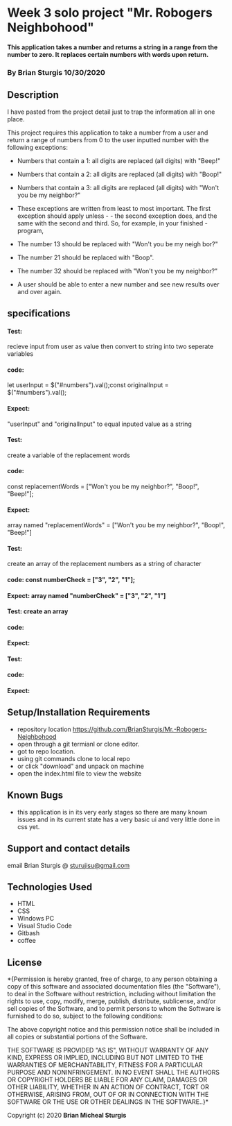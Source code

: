 # Week 3 solo project "Mr. Robogers Neighbohood" 

#### This application takes a number and returns a string in a range from the number to zero.  It replaces certain numbers with words upon return. 

### By Brian Sturgis   10/30/2020


## Description


I have pasted from the project detail just to trap the information all in one place.

This project requires this application to take a number from a user and return a range of numbers from 0 to the user inputted number with the following exceptions:

- Numbers that contain a 1: all digits are replaced (all digits) with "Beep!"
- Numbers that contain a 2: all digits are replaced (all digits) with "Boop!"
- Numbers that contain a 3: all digits are replaced (all digits) with "Won't you be my neighbor?"
- These exceptions are written from least to most important. The first exception should apply unless - - the second exception does, and the same with the second and third. So, for example, in your finished - program,

- The number 13 should be replaced with "Won't you be my neigh bor?"
- The number 21 should be replaced with "Boop".
- The number 32 should be replaced with "Won't you be my neighbor?"

- A user should be able to enter a new number and see new results over and over again.

## specifications

#### Test:  
recieve input from user as value then convert to string into two seperate variables
#### code:  
let userInput = $("#numbers").val();const originalInput = $("#numbers").val();
#### Expect:  
"userInput" and "originalInput" to equal inputed value as a string

#### Test:  
create a variable of the replacement words
#### code:   
const replacementWords = ["Won't you be my neighbor?", "Boop!", "Beep!"];
#### Expect:  
array named "replacementWords" = ["Won't you be my neighbor?", "Boop!", "Beep!"]

#### Test:  
create an array of the replacement numbers as a string of character
#### code:  const numberCheck = ["3", "2", "1"];
#### Expect:   array named "numberCheck" = ["3", "2", "1"]

#### Test: create an array
#### code:
#### Expect:

#### Test:
#### code:
#### Expect:




## Setup/Installation Requirements
- repository location https://github.com/BrianSturgis/Mr.-Robogers-Neighbohood
- open through a git termianl or clone editor.
- got to repo location.
- using git commands clone to local repo
- or click "download" and unpack on machine
- open the index.html file to view the website

## Known Bugs
- this application is in its very early stages so there are many known issues and in its current state has a very basic ui and very little done in css yet.


## Support and contact details
email Brian Sturgis @ <sturujisu@gmail.com>

## Technologies Used
- HTML
- CSS
- Windows PC
- Visual Studio Code
- Gitbash
- coffee


## License
*{Permission is hereby granted, free of charge, to any person obtaining a copy of this software and associated documentation files (the "Software"), to deal in the Software without restriction, including without limitation the rights to use, copy, modify, merge, publish, distribute, sublicense, and/or sell copies of the Software, and to permit persons to whom the Software is furnished to do so, subject to the following conditions:

The above copyright notice and this permission notice shall be included in all copies or substantial portions of the Software.

THE SOFTWARE IS PROVIDED "AS IS", WITHOUT WARRANTY OF ANY KIND, EXPRESS OR IMPLIED, INCLUDING BUT NOT LIMITED TO THE WARRANTIES OF MERCHANTABILITY, FITNESS FOR A PARTICULAR PURPOSE AND NONINFRINGEMENT. IN NO EVENT SHALL THE AUTHORS OR COPYRIGHT HOLDERS BE LIABLE FOR ANY CLAIM, DAMAGES OR OTHER LIABILITY, WHETHER IN AN ACTION OF CONTRACT, TORT OR OTHERWISE, ARISING FROM, OUT OF OR IN CONNECTION WITH THE SOFTWARE OR THE USE OR OTHER DEALINGS IN THE SOFTWARE..}*



Copyright (c) 2020 **Brian Micheal Sturgis**
